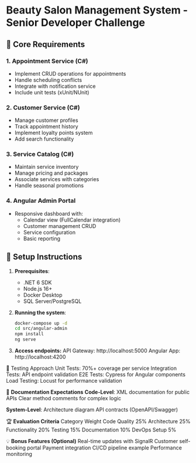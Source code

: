 # Beauty Salon Management System - Senior Developer Challenge

## 🎯 Core Requirements

### 1. Appointment Service (C#)
- Implement CRUD operations for appointments
- Handle scheduling conflicts
- Integrate with notification service
- Include unit tests (xUnit/NUnit)

### 2. Customer Service (C#)
- Manage customer profiles
- Track appointment history
- Implement loyalty points system
- Add search functionality

### 3. Service Catalog (C#)
- Maintain service inventory
- Manage pricing and packages
- Associate services with categories
- Handle seasonal promotions

### 4. Angular Admin Portal
- Responsive dashboard with:
  - Calendar view (FullCalendar integration)
  - Customer management CRUD
  - Service configuration
  - Basic reporting

## 🔧 Setup Instructions

1. **Prerequisites**:
   - .NET 6 SDK
   - Node.js 16+
   - Docker Desktop
   - SQL Server/PostgreSQL

2. **Running the system**:
   ```bash
   docker-compose up -d
   cd src/angular-admin
   npm install
   ng serve

3. **Access endpoints:**
API Gateway: http://localhost:5000
Angular App: http://localhost:4200

🧪 Testing Approach
Unit Tests: 70%+ coverage per service
Integration Tests: API endpoint validation
E2E Tests: Cypress for Angular components
Load Testing: Locust for performance validation

📄 **Documentation Expectations**
**Code-Level**:
XML documentation for public APIs
Clear method comments for complex logic

**System-Level**:
Architecture diagram
API contracts (OpenAPI/Swagger)

🏆 **Evaluation Criteria**
Category	Weight
Code Quality	25%
Architecture	25%
Functionality	20%
Testing	15%
Documentation	10%
DevOps Setup	5%

💡 **Bonus Features (Optional)**
Real-time updates with SignalR
Customer self-booking portal
Payment integration
CI/CD pipeline example
Performance monitoring
